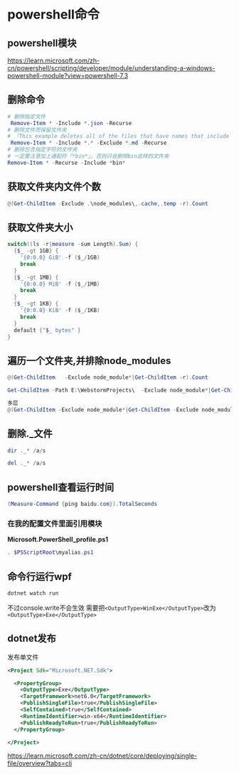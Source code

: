 # powershell命令

## powershell模块

<https://learn.microsoft.com/zh-cn/powershell/scripting/developer/module/understanding-a-windows-powershell-module?view=powershell-7.3>

## 删除命令

```powershell
# 删除指定文件
 Remove-Item * -Include *.json -Recurse
# 删除文件而保留文件夹
# 「This example deletes all of the files that have names that include a dot (.) 」
 Remove-Item * -Include *.* -Exclude *.md -Recurse
# 删除包含指定字符的文件夹
# 一定要注意加上通配符「*bin*」，否则只会删除bin这样的文件夹
Remove-Item * -Recurse -Include *bin*

```

## 获取文件夹内文件个数

```powershell
@(Get-ChildItem -Exclude .\node_modules\,.cache,.temp -r).Count
```

## 获取文件夹大小

```powershell
switch((ls -r|measure -sum Length).Sum) {
  {$_ -gt 1GB} {
    '{0:0.0} GiB' -f ($_/1GB)
    break
  }
  {$_ -gt 1MB} {
    '{0:0.0} MiB' -f ($_/1MB)
    break
  }
  {$_ -gt 1KB} {
    '{0:0.0} KiB' -f ($_/1KB)
    break
  }
  default {"$_ bytes" }
}
```

## 遍历一个文件夹,并排除node_modules

```powershell
@(Get-ChildItem   -Exclude node_module*|Get-ChildItem -r).Count

Get-ChildItem -Path E:\WebstormProjects\  -Exclude node_module*|Get-ChildItem -r

多层
@(Get-ChildItem -Exclude node_module*|Get-ChildItem -Exclude node_module*|Get-ChildItem -Exclude node_module*|Get-ChildItem -Exclude node_module*|Get-ChildItem -Exclude node_module*|Get-ChildItem -Exclude node_module*|Get-ChildItem -Exclude node_module*).Count
```

## 删除._文件

```powershell
dir ._* /a/s 

del ._* /a/s
```

## powershell查看运行时间

```powershell
(Measure-Command {ping baidu.com}).TotalSeconds
```

### 在我的配置文件里面引用模块

**Microsoft.PowerShell_profile.ps1**

```powershell
. $PSScriptRoot\myalias.ps1
```

## 命令行运行wpf

```powershell
dotnet watch run
```

不过console.write不会生效
需要把`<OutputType>WinExe</OutputType>`改为`<OutputType>Exe</OutputType>`

## dotnet发布

发布单文件

```xml
<Project Sdk="Microsoft.NET.Sdk">

  <PropertyGroup>
    <OutputType>Exe</OutputType>
    <TargetFramework>net6.0</TargetFramework>
    <PublishSingleFile>true</PublishSingleFile>
    <SelfContained>true</SelfContained>
    <RuntimeIdentifier>win-x64</RuntimeIdentifier>
    <PublishReadyToRun>true</PublishReadyToRun>
  </PropertyGroup>

</Project>
```

<https://learn.microsoft.com/zh-cn/dotnet/core/deploying/single-file/overview?tabs=cli>
